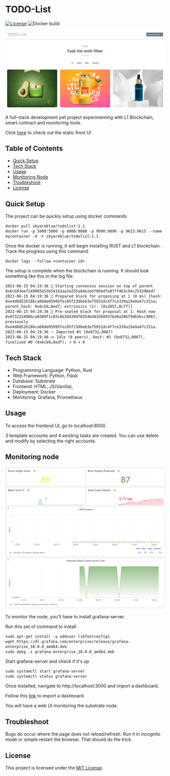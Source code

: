 # TODO-List

[![License](https://img.shields.io/badge/license-MIT-blue.svg)](LICENSE)
![Docker build](https://img.shields.io/docker/automated/skyareblue/todolist)

![Front-ui](./images/Front-ui.png)

A full-stack development pet project experimenting with L1 Blockchain, smart contract and monitoring tools. 

Click [here](https://binglebangle-bh.github.io/TODO-List/)  to check out the static front UI

## Table of Contents

- [Quick Setup](#quick-setup)
- [Tech Stack](#tech-stack)
- [Usage](#usage)
- [Monitoring Node](#monitoring-node)
- [Troubleshoot](#troubleshoot)
- [License](#license)

## Quick Setup

The project can be quickly setup using docker commands
```
docker pull skyareblue/todolist:1.1
docker run -p 5000:5000 -p 8000:8000 -p 9090:9090 -p 9615:9615 --name mycontainer -d -t skyareblue/todolist:1.1
```

Once the docker is running, it will begin installing RUST and L1 blockchain.
Track the progress using this command
```
docker logs --follow <container id>
```

The setup is complete when the blockchain is running. 
It should look something like this in the log file.

```
2023-06-15 04:19:36 🙌 Starting consensus session on top of parent 0x6cb93ee7249965e53b541b3ae3a255a04e2ebf0bbd7e87ff463c94c253296ed7    
2023-06-15 04:19:36 🎁 Prepared block for proposing at 1 (0 ms) [hash: 0xe4d8d52b18bca68de05995fec85f23dbeb3e75931dc4f7ce339a19a9a47c251a; parent_hash: 0x6cb9…6ed7; extrinsics (1): [0x285f…0c7f]]    
2023-06-15 04:19:36 🔖 Pre-sealed block for proposal at 1. Hash now 0x073225490bca0309f1c03c6b3d4394f0354b483d5893fbd8a30bf9db5bcc9067, previously 0xe4d8d52b18bca68de05995fec85f23dbeb3e75931dc4f7ce339a19a9a47c251a.    
2023-06-15 04:19:36 ✨ Imported #1 (0x0732…9067)    
2023-06-15 04:19:40 💤 Idle (0 peers), best: #1 (0x0732…9067), finalized #0 (0x6cb9…6ed7), ⬇ 0 ⬆ 0    
```

## Tech Stack

- Programming Language: Python, Rust
- Web Framework: Python, Flask
- Database: Substrate
- Frontend: HTML, JS(Vanilla), 
- Deployment: Docker
- Monitoring: Grafana, Prometheus

## Usage

To access the frontend UI, go to localhost:8000.

3 template accounts and 4 existing tasks are created. You can use delete and modify by selecting the right accounts.

## Monitoring node

![Monitor-nodes](./images/Monitor-nodes.png)

To monitor the node, you'll have to install grafana-server.

Run this set of command to install
```
sudo apt-get install -y adduser libfontconfig1
wget https://dl.grafana.com/enterprise/release/grafana-enterprise_10.0.0_amd64.deb
sudo dpkg -i grafana-enterprise_10.0.0_amd64.deb
```

Start grafana-server and check if it's up
```
sudo systemctl start grafana-server
sudo systemctl status grafana-server
```

Once installed, navigate to http://localhost:3000 and import a dashboard. 

Follow this [link](https://docs.substrate.io/tutorials/build-a-blockchain/monitor-node-metrics/#import-a-template-dashboard) to import a dashboard. 

You will have a web UI monitoring the substrate node.


## Troubleshoot

Bugs do occur where the page does not reload/refresh. Run it in incognito mode or simple restart the browser. That should do the trick.


## License

This project is licensed under the [MIT License](LICENSE).

